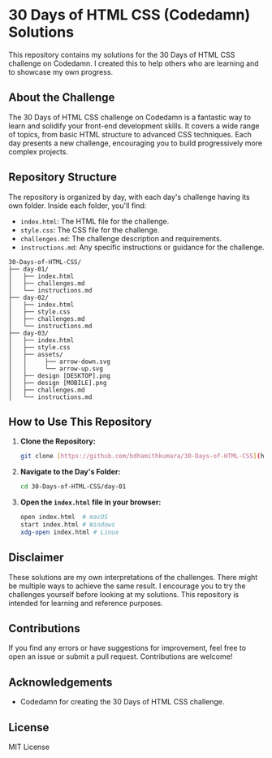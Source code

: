 # 30 Days of HTML CSS (Codedamn) Solutions

This repository contains my solutions for the 30 Days of HTML CSS challenge on Codedamn.  I created this to help others who are learning and to showcase my own progress.

## About the Challenge

The 30 Days of HTML CSS challenge on Codedamn is a fantastic way to learn and solidify your front-end development skills.  It covers a wide range of topics, from basic HTML structure to advanced CSS techniques.  Each day presents a new challenge, encouraging you to build progressively more complex projects.

## Repository Structure

The repository is organized by day, with each day's challenge having its own folder.  Inside each folder, you'll find:

*   `index.html`: The HTML file for the challenge.
*   `style.css`: The CSS file for the challenge.
*   `challenges.md`: The challenge description and requirements.
*   `instructions.md`:  Any specific instructions or guidance for the challenge.

```
30-Days-of-HTML-CSS/
├── day-01/
│   ├── index.html
│   ├── challenges.md
│   └── instructions.md
├── day-02/
│   ├── index.html
│   ├── style.css
│   ├── challenges.md
│   └── instructions.md
├── day-03/
│   ├── index.html
│   ├── style.css
│   ├── assets/
│   │     ├── arrow-down.svg
│   │     └── arrow-up.svg
│   ├── design [DESKTOP].png
│   ├── design [MOBILE].png
│   ├── challenges.md
│   └── instructions.md
```

## How to Use This Repository

1.  **Clone the Repository:**

    ```bash
    git clone [https://github.com/bdhamithkumara/30-Days-of-HTML-CSS](https://github.com/bdhamithkumara/30-Days-of-HTML-CSS)
    ```

2.  **Navigate to the Day's Folder:**

    ```bash
    cd 30-Days-of-HTML-CSS/day-01
    ```

3.  **Open the `index.html` file in your browser:**

    ```bash
    open index.html  # macOS
    start index.html # Windows
    xdg-open index.html # Linux
    ```

## Disclaimer

These solutions are my own interpretations of the challenges. There might be multiple ways to achieve the same result.  I encourage you to try the challenges yourself before looking at my solutions.  This repository is intended for learning and reference purposes.

## Contributions

If you find any errors or have suggestions for improvement, feel free to open an issue or submit a pull request.  Contributions are welcome!

## Acknowledgements

*   Codedamn for creating the 30 Days of HTML CSS challenge.

## License

 MIT License